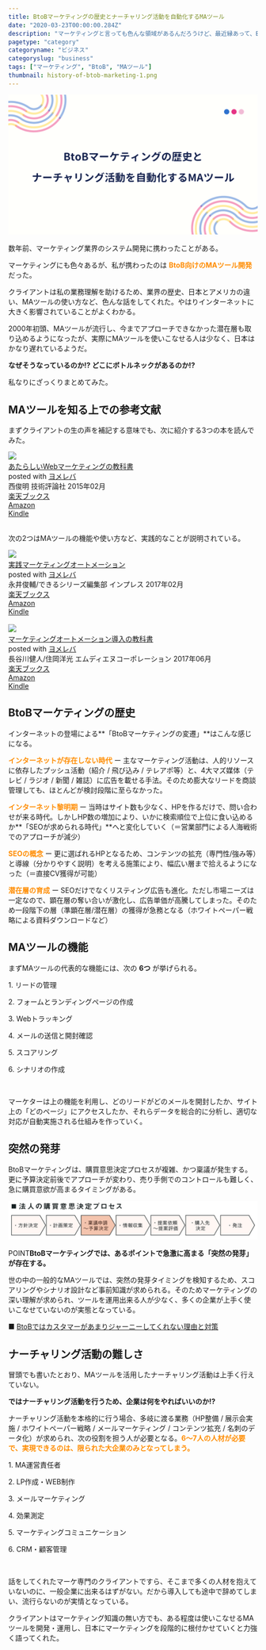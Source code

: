 ```yaml
---
title: BtoBマーケティングの歴史とナーチャリング活動を自動化するMAツール
date: "2020-03-23T00:00:00.284Z"
description: "マーケティングと言っても色んな領域があるんだろうけど、最近縁あって、BtoBマーケティング業界に携わる機会に恵まれた。業界では有名な方から、マーケティング業界の歴史的背景、日本と海外のマーケティング事情の違い、MAツールの話など多岐に渡る内容を聞いてみると、インターネットの登場によって、BtoBマーケティングも大きく変化していることがよく分かった。"
pagetype: "category"
categoryname: "ビジネス"
categoryslug: "business"
tags: ["マーケティング", "BtoB", "MAツール"]
thumbnail: history-of-btob-marketing-1.png
---
```


![](./history-of-btob-marketing-1.png)

数年前、マーケティング業界のシステム開発に携わったことがある。

マーケティングにも色々あるが、私が携わったのは **<span style="color: #ff8c00;">BtoB向けのMAツール開発</span>** だった。

クライアントは私の業務理解を助けるため、業界の歴史、日本とアメリカの違い、MAツールの使い方など、色んな話をしてくれた。やはりインターネットに大きく影響されていることがよくわかる。

2000年初頭、MAツールが流行し、今までアプローチできなかった潜在層も取り込めるようになったが、実際にMAツールを使いこなせる人は少なく、日本はかなり遅れているようだ。

**なぜそうなっているのか!? どこにボトルネックがあるのか!?**

私なりにざっくりまとめてみた。

## MAツールを知る上での参考文献

まずクライアントの生の声を補記する意味でも、次に紹介する3つの本を読んでみた。

<div class="cstmreba"><div class="booklink-box"><div class="booklink-image"><a href="https://hb.afl.rakuten.co.jp/hgc/146fe51c.1fd043a3.146fe51d.605dc196/yomereba_main_202008151750078065?pc=http%3A%2F%2Fbooks.rakuten.co.jp%2Frb%2F13070114%2F%3Fscid%3Daf_ich_link_urltxt%26m%3Dhttp%3A%2F%2Fm.rakuten.co.jp%2Fev%2Fbook%2F" target="_blank" ><img src="https://thumbnail.image.rakuten.co.jp/@0_mall/book/cabinet/1180/9784774171180.jpg?_ex=150x150" style="border: none;" /></a></div><div class="booklink-info"><div class="booklink-name"><a href="https://hb.afl.rakuten.co.jp/hgc/146fe51c.1fd043a3.146fe51d.605dc196/yomereba_main_202008151750078065?pc=http%3A%2F%2Fbooks.rakuten.co.jp%2Frb%2F13070114%2F%3Fscid%3Daf_ich_link_urltxt%26m%3Dhttp%3A%2F%2Fm.rakuten.co.jp%2Fev%2Fbook%2F" target="_blank" >あたらしいWebマーケティングの教科書</a><div class="booklink-powered-date">posted with <a href="https://yomereba.com" rel="nofollow" target="_blank">ヨメレバ</a></div></div><div class="booklink-detail">西俊明 技術評論社 2015年02月    </div><div class="booklink-link2"><div class="shoplinkrakuten"><a href="https://hb.afl.rakuten.co.jp/hgc/146fe51c.1fd043a3.146fe51d.605dc196/yomereba_main_202008151750078065?pc=http%3A%2F%2Fbooks.rakuten.co.jp%2Frb%2F13070114%2F%3Fscid%3Daf_ich_link_urltxt%26m%3Dhttp%3A%2F%2Fm.rakuten.co.jp%2Fev%2Fbook%2F" target="_blank" >楽天ブックス</a></div><div class="shoplinkamazon"><a href="https://www.amazon.co.jp/exec/obidos/asin/4774171182/kanon123-22/" target="_blank" >Amazon</a></div><div class="shoplinkkindle"><a href="https://www.amazon.co.jp/gp/search?keywords=%E3%81%82%E3%81%9F%E3%82%89%E3%81%97%E3%81%84Web%E3%83%9E%E3%83%BC%E3%82%B1%E3%83%86%E3%82%A3%E3%83%B3%E3%82%B0%E3%81%AE%E6%95%99%E7%A7%91%E6%9B%B8&__mk_ja_JP=%83J%83%5E%83J%83i&url=node%3D2275256051&tag=kanon123-22" target="_blank" >Kindle</a></div>                              	  	  	  	  	</div></div><div class="booklink-footer"></div></div></div>
<br/>

次の2つはMAツールの機能や使い方など、実践的なことが説明されている。

<div class="cstmreba"><div class="booklink-box"><div class="booklink-image"><a href="https://hb.afl.rakuten.co.jp/hgc/146fe51c.1fd043a3.146fe51d.605dc196/yomereba_main_202008011752128282?pc=http%3A%2F%2Fbooks.rakuten.co.jp%2Frb%2F14665971%2F%3Fscid%3Daf_ich_link_urltxt%26m%3Dhttp%3A%2F%2Fm.rakuten.co.jp%2Fev%2Fbook%2F" target="_blank" ><img src="https://thumbnail.image.rakuten.co.jp/@0_mall/book/cabinet/0501/9784295000501.jpg?_ex=140x140" style="border: none;" /></a></div><div class="booklink-info"><div class="booklink-name"><a href="https://hb.afl.rakuten.co.jp/hgc/146fe51c.1fd043a3.146fe51d.605dc196/yomereba_main_202008011752128282?pc=http%3A%2F%2Fbooks.rakuten.co.jp%2Frb%2F14665971%2F%3Fscid%3Daf_ich_link_urltxt%26m%3Dhttp%3A%2F%2Fm.rakuten.co.jp%2Fev%2Fbook%2F" target="_blank" >実践マーケティングオートメーション</a><div class="booklink-powered-date">posted with <a href="https://yomereba.com" rel="nofollow" target="_blank">ヨメレバ</a></div></div><div class="booklink-detail">永井俊輔/できるシリーズ編集部 インプレス 2017年02月    </div><div class="booklink-link2"><div class="shoplinkrakuten"><a href="https://hb.afl.rakuten.co.jp/hgc/146fe51c.1fd043a3.146fe51d.605dc196/yomereba_main_202008011752128282?pc=http%3A%2F%2Fbooks.rakuten.co.jp%2Frb%2F14665971%2F%3Fscid%3Daf_ich_link_urltxt%26m%3Dhttp%3A%2F%2Fm.rakuten.co.jp%2Fev%2Fbook%2F" target="_blank" >楽天ブックス</a></div><div class="shoplinkamazon"><a href="https://www.amazon.co.jp/exec/obidos/asin/4295000507/kanon123-22/" target="_blank" >Amazon</a></div><div class="shoplinkkindle"><a href="https://www.amazon.co.jp/gp/search?keywords=%E5%AE%9F%E8%B7%B5%E3%83%9E%E3%83%BC%E3%82%B1%E3%83%86%E3%82%A3%E3%83%B3%E3%82%B0%E3%82%AA%E3%83%BC%E3%83%88%E3%83%A1%E3%83%BC%E3%82%B7%E3%83%A7%E3%83%B3&__mk_ja_JP=%83J%83%5E%83J%83i&url=node%3D2275256051&tag=kanon123-22" target="_blank" >Kindle</a></div>                              	  	  	  	  	</div></div><div class="booklink-footer"></div></div></div>
<br/>

<div class="cstmreba"><div class="booklink-box"><div class="booklink-image"><a href="https://hb.afl.rakuten.co.jp/hgc/146fe51c.1fd043a3.146fe51d.605dc196/yomereba_main_202006292241495264?pc=http%3A%2F%2Fbooks.rakuten.co.jp%2Frb%2F14941316%2F%3Fscid%3Daf_ich_link_urltxt%26m%3Dhttp%3A%2F%2Fm.rakuten.co.jp%2Fev%2Fbook%2F" target="_blank" ><img src="https://thumbnail.image.rakuten.co.jp/@0_mall/book/cabinet/6720/9784844366720.jpg?_ex=150x150" style="border: none;" /></a></div><div class="booklink-info"><div class="booklink-name"><a href="https://hb.afl.rakuten.co.jp/hgc/146fe51c.1fd043a3.146fe51d.605dc196/yomereba_main_202006292241495264?pc=http%3A%2F%2Fbooks.rakuten.co.jp%2Frb%2F14941316%2F%3Fscid%3Daf_ich_link_urltxt%26m%3Dhttp%3A%2F%2Fm.rakuten.co.jp%2Fev%2Fbook%2F" target="_blank" >マーケティングオートメーション導入の教科書</a><div class="booklink-powered-date">posted with <a href="https://yomereba.com" rel="nofollow" target="_blank">ヨメレバ</a></div></div><div class="booklink-detail">長谷川健人/住岡洋光 エムディエヌコーポレーション 2017年06月    </div><div class="booklink-link2"><div class="shoplinkrakuten"><a href="https://hb.afl.rakuten.co.jp/hgc/146fe51c.1fd043a3.146fe51d.605dc196/yomereba_main_202006292241495264?pc=http%3A%2F%2Fbooks.rakuten.co.jp%2Frb%2F14941316%2F%3Fscid%3Daf_ich_link_urltxt%26m%3Dhttp%3A%2F%2Fm.rakuten.co.jp%2Fev%2Fbook%2F" target="_blank" >楽天ブックス</a></div><div class="shoplinkamazon"><a href="https://www.amazon.co.jp/exec/obidos/asin/4844366726/kanon123-22/" target="_blank" >Amazon</a></div><div class="shoplinkkindle"><a href="https://www.amazon.co.jp/gp/search?keywords=%E3%83%9E%E3%83%BC%E3%82%B1%E3%83%86%E3%82%A3%E3%83%B3%E3%82%B0%E3%82%AA%E3%83%BC%E3%83%88%E3%83%A1%E3%83%BC%E3%82%B7%E3%83%A7%E3%83%B3%E5%B0%8E%E5%85%A5%E3%81%AE%E6%95%99%E7%A7%91%E6%9B%B8&__mk_ja_JP=%83J%83%5E%83J%83i&url=node%3D2275256051&tag=kanon123-22" target="_blank" >Kindle</a></div>                              	  	  	  	  	</div></div><div class="booklink-footer"></div></div></div>

## BtoBマーケティングの歴史

インターネットの登場による**「BtoBマーケティングの変遷」**はこんな感じになる。

**<span style="color: #ff8c00;">インターネットが存在しない時代</span>** ー 主なマーケティング活動は、人的リソースに依存したプッシュ活動（紹介 / 飛び込み / テレアポ等）と、4大マズ媒体（テレビ / ラジオ / 新聞 / 雑誌）に広告を載せる手法。そのため膨大なリードを商談管理しても、ほとんどが検討段階に至らなかった。

**<span style="color: #ff8c00;">インターネット黎明期</span>** ー 当時はサイト数も少なく、HPを作るだけで、問い合わせが来る時代。しかしHP数の増加により、いかに検索順位で上位に食い込めるか**「SEOが求められる時代」**へと変化していく（＝営業部門による人海戦術でのアプローチが減少）

**<span style="color: #ff8c00;">SEOの概念</span>** ー 更に選ばれるHPとなるため、コンテンツの拡充（専門性/強み等）と導線（分かりやすく説明）を考える施策により、幅広い層まで拾えるようになった（＝直接CV獲得が可能）

**<span style="color: #ff8c00;">潜在層の育成</span>** ー SEOだけでなくリスティング広告も進化。ただし市場ニーズは一定なので、顕在層の奪い合いが激化し、広告単価が高騰してしまった。そのため一段階下の層（準顕在層/潜在層）の獲得が急務となる（ホワイトペーパー戦略による資料ダウンロードなど）

## MAツールの機能

まずMAツールの代表的な機能には、次の **6つ** が挙げられる。

<div class="blackboard-box">
<p>1. リードの管理</p>
<p>2. フォームとランディングページの作成</p>
<p>3. Webトラッキング</p>
<p>4. メールの送信と開封確認</p>
<p>5. スコアリング</p>
<p>6. シナリオの作成</p>
<div class="chalk1"></div>
<div class="chalk2"></div>
</div>
<br/>

マーケターは上の機能を利用し、どのリードがどのメールを開封したか、サイト上の「どのページ」にアクセスしたか、それらデータを総合的に分析し、適切な対応が自動実施される仕組みを作っていく。

## 突然の発芽

BtoBマーケティングは、購買意思決定プロセスが複雑、かつ稟議が発生する。更に予算決定前後でアプローチが変わり、売り手側でのコントロールも難しく、急に購買意欲が高まるタイミングがある。

![](./history-of-btob-marketing-2.png)

<span class="mark">POINT</span>**BtoBマーケティングでは、あるポイントで急激に高まる「突然の発芽」が存在する。**

世の中の一般的なMAツールでは、突然の発芽タイミングを検知するため、スコアリングやシナリオ設計など事前知識が求められる。そのためマーケティングの深い理解が求められ、ツールを運用出来る人が少なく、多くの企業が上手く使いこなせていないのが実態となっている。

■ [BtoBではカスタマーがあまりジャーニーしてくれない理由と対策](https://marketing-campus.jp/lecture/noyan/105.html)  

## ナーチャリング活動の難しさ

冒頭でも書いたとおり、MAツールを活用したナーチャリング活動は上手く行えていない。

**ではナーチャリング活動を行うため、企業は何をやればいいのか!?**

ナーチャリング活動を本格的に行う場合、多岐に渡る業務（HP整備 / 展示会実施 / ホワイトペーパー戦略 / メールマーケティング / コンテンツ拡充 / 名刺のデータ化）が求められ、次の役割を担う人が必要となる。**<span style="color: #ff8c00;">6〜7人の人材が必要で、実現できるのは、限られた大企業のみとなってしまう。</span>**

<div class="blackboard-box">
<p>1. MA運営責任者</p>
<p>2. LP作成・WEB制作</p>
<p>3. メールマーケティング</p>
<p>4. 効果測定</p>
<p>5. マーケティングコミュニケーション</p>
<p>6. CRM・顧客管理</p>
<div class="chalk1"></div>
<div class="chalk2"></div>
</div>
<br/>

話をしてくれたマーケ専門のクライアントですら、そこまで多くの人材を抱えていないのに、一般企業に出来るはずがない。だから導入しても途中で辞めてしまい、流行らないのが実情となっている。

クライアントはマーケティング知識の無い方でも、ある程度は使いこなせるMAツールを開発・運用し、日本にマーケティングを段階的に根付かせていくと力強く語ってくれた。
